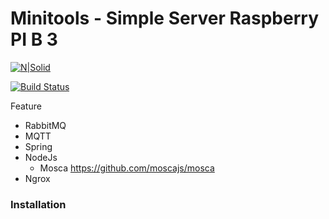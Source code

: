 # Minitools - Simple Server Raspberry PI B 3

[![N|Solid](https://cldup.com/dTxpPi9lDf.thumb.png)](https://nodesource.com/products/nsolid)

[![Build Status](https://travis-ci.org/joemccann/dillinger.svg?branch=master)](https://travis-ci.org/joemccann/dillinger)

Feature

  - RabbitMQ
  - MQTT 
  - Spring 
  - NodeJs
    - Mosca https://github.com/moscajs/mosca
  - Ngrox

### Installation
